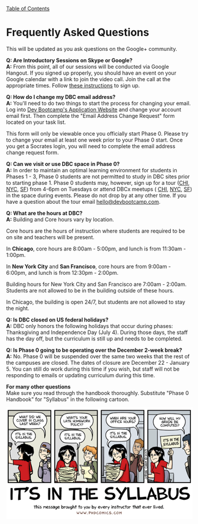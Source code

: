 [Table of Contents](README.md)

# Frequently Asked Questions
This will be updated as you ask questions on the Google+ community.

**Q: Are Introductory Sessions on Skype or Google?**<br>
**A:** From this point, all of our sessions will be conducted via Google Hangout. If you signed up properly, you should have an event on your Google calendar with a link to join the video call. Join the call at the appropriate times. Follow [these instructions](intro-gps-signup.md) to sign up.

**Q: How do I change my DBC email address?** <br>
**A:** You'll need to do two things to start the process for changing your email. Log into [Dev Bootcamp's Application Website](http://apply.devbootcamp.com/) and change your account email first. Then complete the "Email Address Change Request" form located on your task list.

This form will only be viewable once you officially start Phase 0. Please try to change your email at least one week prior to your Phase 0 start. Once you get a Socrates login, you will need to complete the email address change request form.

**Q: Can we visit or use DBC space in Phase 0?** <br>
**A:** In order to maintain an optimal learning environment for students in Phases 1 - 3, Phase 0 students are not permitted to study in DBC sites prior to starting phase 1. Phase 0 students may, however, sign up for a tour ([CHI](http://my.setmore.com/shortBookingPage/0df7e742-ac22-4daf-bb03-7d5519a01fe1), [NYC](http://my.setmore.com/shortBookingPage/64ca252f-bf57-4680-b027-c2ed82bcb493), [SF](http://my.setmore.com/shortBookingPage/df34b42d-2a7d-47d9-8a24-f8bfe36de9f0)) from 4-6pm on Tuesdays or attend DBCx meetups ( [CHI](http://www.meetup.com/Chicago-DevBootcamp-Speaker-Series/), [NYC](http://www.meetup.com/DBCx-NYC/), [SF](http://www.meetup.com/DBCx-SF-Dev-Bootcamp-San-Francisco-Open-Learning/)) in the space during events. Please do not drop by at any other time. If you have a question about the tour email hello@devbootcamp.com.

**Q: What are the hours at DBC?** <br>
**A:** Building and Core hours vary by location.

Core hours are the hours of instruction where students are required to be on site and teachers will be present.

In **Chicago**, core hours are 8:00am - 5:00pm, and lunch is from 11:30am - 1:00pm.

In **New York City** and **San Francisco**, core hours are from 9:00am - 6:00pm, and lunch is from 12:30pm - 2:00pm.

Building hours for New York City and San Francisco are 7:00am - 2:00am. Students are not allowed to be in the building outside of these hours.

In Chicago, the building is open 24/7, but students are not allowed to stay the night.

**Q: Is DBC closed on US federal holidays?**<br>
**A:** DBC only honors the following holidays that occur during phases: Thanksgiving and Independence Day (July 4). During those days, the staff has the day off, but the curriculum is still up and needs to be completed.

**Q: Is Phase 0 going to be operating over the December 2-week break?**<br>
**A:** No. Phase 0 will be suspended over the same two weeks that the rest of the campuses are closed. The dates of closure are December 22 - January 5. You can still do work during this time if you wish, but staff will not be responding to emails or updating curriculum during this time.

**For many other questions**<br>
Make sure you read through the handbook thoroughly. Substitute "Phase 0 Handbook" for "Syllabus" in the following cartoon.

![syllabus cartoon](imgs/syllabus-cartoon.gif)

